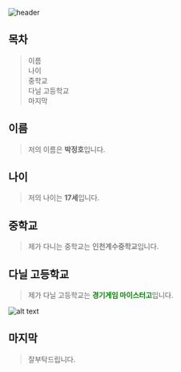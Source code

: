 ![header](https://capsule-render.vercel.app/api?type=Waving&color=4e63d6&height=500&section=header&text=자기소개&fontSize=100&animation=fadeIn&fontColor=DDDDDD)
## 목차
> 이름
> <br/>나이
> <br/>중학교
> <br/>다닐 고등학교
> <br/>마지막

## **이름**
> 저의 이름은 **박정호**입니다.
## **나이**
>저의 나이는 **17세**입니다.
## **중학교**
>제가 다니는 중학교는 <span style="color:gray">**인천계수중학교**</span>입니다.
## **다닐 고등학교**
>제가 다닐 고등학교는 <span style="color:green">**경기게임 마이스터고**</span>입니다.

![alt text](https://search.pstatic.net/common/?src=http%3A%2F%2Fblogfiles.naver.net%2FMjAyMDA1MDFfMTEg%2FMDAxNTg4MzE1Njg3NDE5.RzzFJNoNG9B-qD30HD3JEyOzUTKAFvTBNeyUgvEn62sg._KiXhurHugbVTNyTYDU8OMSdc69qPSvYULvOzY-lm2og.JPEG.goeay%2F%25B0%25E6%25B1%25E2%25B0%25D4%25C0%25D3%25B8%25B6%25C0%25CC%25BD%25BA%25C5%25CD%25B0%25ED%25B5%25EE%25C7%25D0%25B1%25B3.png&type=a340)

## **마지막**
> 잘부탁드립니다.